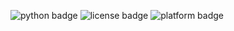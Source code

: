 ![python badge](https://img.shields.io/badge/language-python-blue)
![license badge](https://img.shields.io/badge/license-GPL--2.0--license-red)
![platform badge](https://img.shields.io/badge/platform-linux-#FFA500)